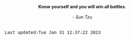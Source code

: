 
<div align="center"><b><span>Know yourself and you will win all battles.</span></b><br><br><i> - Sun Tzu</i></div>
<br><br><kbd>Last updated:Tue Jan 31 12:37:22 2023</kbd>